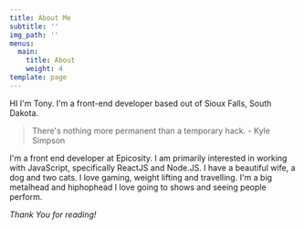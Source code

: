 ```yaml
---
title: About Me
subtitle: ''
img_path: ''
menus:
  main:
    title: About
    weight: 4
template: page
---
```

HI I'm Tony. I'm a front-end developer based out of Sioux Falls, South Dakota.

> There's nothing more permanent than a temporary hack. - Kyle Simpson

I'm a front end developer at Epicosity. I am primarily interested in working with JavaScript, specifically ReactJS and Node.JS. I have a beautiful wife, a dog and two cats. I love gaming, weight lifting and travelling. I'm a big metalhead and hiphophead I love going to shows and seeing people perform.

_Thank You for reading!_
